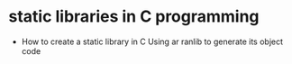 # static libraries in C programming
- How to create a static library in C Using ar ranlib to generate its object code
